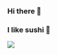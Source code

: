 ### Hi there 👋
### I like sushi 🍣

<!-- <img src="https://komarev.com/ghpvc/?username=kawano-020"> -->
<!-- <img src="https://github-readme-stats.vercel.app/api?username=kawano-020&layout=compact&count_private=true&show_icons=true&theme=github_dark"> -->
<img src="https://github-readme-stats.vercel.app/api/top-langs/?username=kawano-020&layout=compact&count_private=true&show_icons=true&theme=github_dark">

<!-- - 🔭 I’m currently working on ...
- 🌱 I’m currently learning ...
- 👯 I’m looking to collaborate on ...
- 🤔 I’m looking for help with ...
- 💬 Ask me about ...
- 📫 How to reach me: ...
- 😄 Pronouns: ...
- ⚡ Fun fact: ... -->
